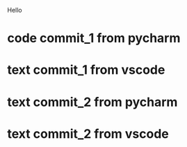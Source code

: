 Hello

# code commit_1 from pycharm
# text commit_1 from vscode
# text commit_2 from pycharm
# text commit_2 from vscode
